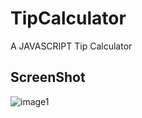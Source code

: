 # TipCalculator
A JAVASCRIPT Tip Calculator
## ScreenShot
![image1](https://cloud.githubusercontent.com/assets/16447200/26813707/7fd84f56-4a6f-11e7-9f37-aa1175488dea.PNG)
